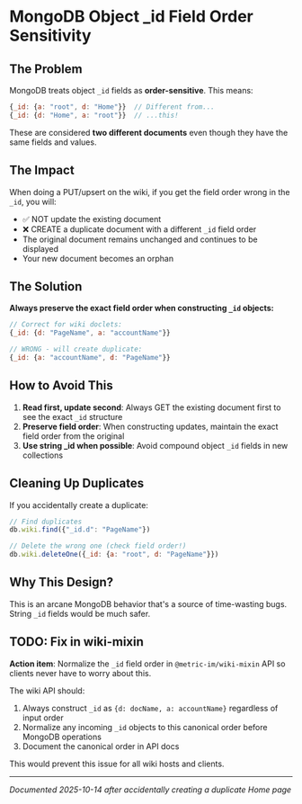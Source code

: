 # MongoDB Object _id Field Order Sensitivity

## The Problem

MongoDB treats object `_id` fields as **order-sensitive**. This means:

```javascript
{_id: {a: "root", d: "Home"}}  // Different from...
{_id: {d: "Home", a: "root"}}  // ...this!
```

These are considered **two different documents** even though they have the same fields and values.

## The Impact

When doing a PUT/upsert on the wiki, if you get the field order wrong in the `_id`, you will:
- ✅ NOT update the existing document
- ❌ CREATE a duplicate document with a different `_id` field order
- The original document remains unchanged and continues to be displayed
- Your new document becomes an orphan

## The Solution

**Always preserve the exact field order when constructing `_id` objects:**

```javascript
// Correct for wiki doclets:
{_id: {d: "PageName", a: "accountName"}}

// WRONG - will create duplicate:
{_id: {a: "accountName", d: "PageName"}}
```

## How to Avoid This

1. **Read first, update second**: Always GET the existing document first to see the exact `_id` structure
2. **Preserve field order**: When constructing updates, maintain the exact field order from the original
3. **Use string _id when possible**: Avoid compound object `_id` fields in new collections

## Cleaning Up Duplicates

If you accidentally create a duplicate:

```javascript
// Find duplicates
db.wiki.find({"_id.d": "PageName"})

// Delete the wrong one (check field order!)
db.wiki.deleteOne({_id: {a: "root", d: "PageName"}})
```

## Why This Design?

This is an arcane MongoDB behavior that's a source of time-wasting bugs. String `_id` fields would be much safer.

## TODO: Fix in wiki-mixin

**Action item**: Normalize the `_id` field order in `@metric-im/wiki-mixin` API so clients never have to worry about this.

The wiki API should:
1. Always construct `_id` as `{d: docName, a: accountName}` regardless of input order
2. Normalize any incoming `_id` objects to this canonical order before MongoDB operations
3. Document the canonical order in API docs

This would prevent this issue for all wiki hosts and clients.

---

*Documented 2025-10-14 after accidentally creating a duplicate Home page*